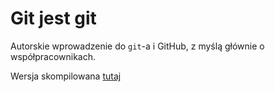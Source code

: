 # Git jest git

Autorskie wprowadzenie do `git`-a i GitHub, z myślą głównie o współpracownikach.

Wersja skompilowana [tutaj](http://rawgit.com/mbojan/gitjestgit/master/gitjestgit.html)
